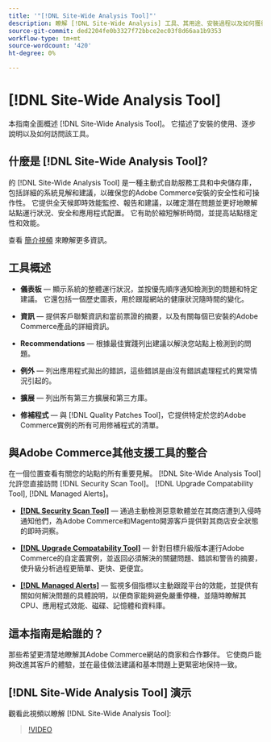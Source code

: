 ```yaml
---
title: '"[!DNL Site-Wide Analysis Tool]"'
description: 瞭解 [!DNL Site-Wide Analysis] 工具、其用途、安裝過程以及如何獲得訪問權
source-git-commit: ded2204fe0b3327f72bbce2ec03f8d66aa1b9353
workflow-type: tm+mt
source-wordcount: '420'
ht-degree: 0%

---
```


# [!DNL Site-Wide Analysis Tool]

本指南全面概述 [!DNL Site-Wide Analysis Tool]。 它描述了安裝的使用、逐步說明以及如何訪問該工具。

## 什麼是 [!DNL Site-Wide Analysis Tool]?

的 [!DNL Site-Wide Analysis Tool] 是一種主動式自助服務工具和中央儲存庫，包括詳細的系統見解和建議，以確保您的Adobe Commerce安裝的安全性和可操作性。 它提供全天候即時效能監控、報告和建議，以確定潛在問題並更好地瞭解站點運行狀況、安全和應用程式配置。 它有助於縮短解析時間，並提高站點穩定性和效能。

查看 [簡介視頻](https://www.youtube.com/watch?v=KW2R8ki_RG4) 來瞭解更多資訊。

## 工具概述

- **儀表板**  — 顯示系統的整體運行狀況，並按優先順序通知檢測到的問題和特定建議。 它還包括一個歷史圖表，用於跟蹤網站的健康狀況隨時間的變化。

- **資訊**  — 提供客戶聯繫資訊和當前票證的摘要，以及有關每個已安裝的Adobe Commerce產品的詳細資訊。

- **Recommendations**  — 根據最佳實踐列出建議以解決您站點上檢測到的問題。

- **例外**  — 列出應用程式拋出的錯誤，這些錯誤是由沒有錯誤處理程式的異常情況引起的。

- **擴展**  — 列出所有第三方擴展和第三方庫。

- **修補程式**  — 與 [!DNL Quality Patches Tool]，它提供特定於您的Adobe Commerce實例的所有可用修補程式的清單。

## 與Adobe Commerce其他支援工具的整合

在一個位置查看有關您的站點的所有重要見解。 [!DNL Site-Wide Analysis Tool] 允許您直接訪問 [!DNL Security Scan Tool]。 [!DNL Upgrade Compatability Tool], [!DNL Managed Alerts]。

- [**[!DNL Security Scan Tool]**](https://docs.magento.com/user-guide/magento/security-scan.html)  — 通過主動檢測惡意軟體並在其商店遭到入侵時通知他們，為Adobe Commerce和Magento開源客戶提供對其商店安全狀態的即時洞察。

- [**[!DNL Upgrade Compatability Tool]**](https://experienceleague.adobe.com/docs/commerce-operations/upgrade-guide/upgrade-compatibility-tool/overview.html?lang=en)  — 針對目標升級版本運行Adobe Commerce的自定義實例，並返回必須解決的關鍵問題、錯誤和警告的摘要，使升級分析過程更簡單、更快、更便宜。

- [**[!DNL Managed Alerts]**](https://support.magento.com/hc/en-us/sections/360010758472-Managed-alerts-for-Adobe-Commerce)  — 監視多個指標以主動跟蹤平台的效能，並提供有關如何解決問題的具體說明，以便商家能夠避免嚴重停機，並隨時瞭解其CPU、應用程式效能、磁碟、記憶體和資料庫。

## 這本指南是給誰的？

那些希望更清楚地瞭解其Adobe Commerce網站的商家和合作夥伴。 它使商戶能夠改進其客戶的體驗，並在最佳做法建議和基本問題上更緊密地保持一致。

## [!DNL Site-Wide Analysis Tool] 演示

觀看此視頻以瞭解 [!DNL Site-Wide Analysis Tool]:

>[!VIDEO](https://video.tv.adobe.com/v/344001?quality=12)
